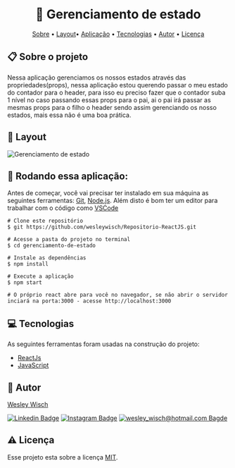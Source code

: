 <h1  align="center"> 🚀 Gerenciamento de estado</h1>

<p  align="center"> <a  href="#sobre">Sobre</a> • <a  href="#layout">Layout</a>• <a  href="#aplicacao">Aplicação</a> • <a  href="#techs">Tecnologias</a> • <a  href="#autor">Autor</a> • <a  href="#licenca">Licença</a> </p>


<h2  id="sobre"> 📋 Sobre o projeto</h2>

Nessa aplicação gerenciamos os nossos estados através das propriedades(props), nessa aplicação estou querendo passar o meu estado do contador para o header, para isso eu preciso fazer que o contador suba 1 nível no caso passando essas props para o pai, ai o pai irá passar as mesmas props para o filho o header sendo assim gerenciando os nosso estados, mais essa não é uma boa prática.


<h2  id="layout"> 🎨 Layout </h2>

![Gerenciamento de estado](https://user-images.githubusercontent.com/79159487/122585683-c1e24480-d029-11eb-8b19-83c6794af36b.gif)


<h2 id="aplicacao"> 🎲  Rodando essa aplicação: </h2>

Antes de começar, você vai precisar ter instalado em sua máquina as seguintes ferramentas:  [Git](https://git-scm.com/),  [Node.js](https://nodejs.org/en/). Além disto é bom ter um editor para trabalhar com o código como  [VSCode](https://code.visualstudio.com/)

```
# Clone este repositório
$ git https://github.com/wesleywisch/Repositorio-ReactJS.git

# Acesse a pasta do projeto no terminal
$ cd gerenciamento-de-estado

# Instale as dependências
$ npm install

# Execute a aplicação
$ npm start

# O próprio react abre para você no navegador, se não abrir o servidor inciará na porta:3000 - acesse http://localhost:3000
```


<h2  id="techs"> 💻 Tecnologias</h2>

As seguintes ferramentas foram usadas na construção do projeto:

- [ReactJs]()
- [JavaScript]()

<h2  id="autor"> 🦸 Autor</h2>

[Wesley Wisch](https://www.linkedin.com/in/wesley-wisch)

[![Linkedin Badge](https://img.shields.io/badge/-LinkedIn-blue?style=flat-square-border&logo=Linkedin&logoColor=white&link=https://www.linkedin.com/in/wesley-wisch/)](https://www.linkedin.com/in/wesley-wisch) [![Instagram Badge](https://img.shields.io/badge/-Instagram-CC0000?style=flat-square-border&logo=Instagram&logoColor=white&link=https://www.instagram.com/wesley_wisch/)](https://www.instagram.com/wesley_wisch/) [![wesley_wisch@hotmail.com Bagde](https://img.shields.io/badge/wesley_wisch-2e7eea?style=flat-square-border&logo=microsoft-outlook&logoColor=white)](mailto:wesley_wisch@hotmail.com)

<h2  id="licenca"> ⚠️ Licença</h2>

Esse projeto esta sobre a licença [MIT](https://github.com/wesleywisch/Repositorio-ReactJS/blob/main/LICENSE).